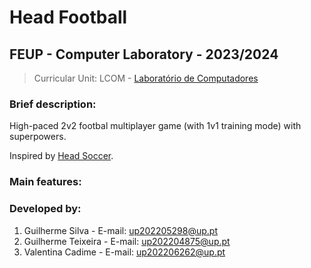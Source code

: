 # Head Football

## FEUP - Computer Laboratory - 2023/2024

> Curricular Unit: LCOM - [Laboratório de Computadores](https://sigarra.up.pt/feup/en/UCURR_GERAL.FICHA_UC_VIEW?pv_ocorrencia_id=520323)

### Brief description:

High-paced 2v2 footbal multiplayer game (with 1v1 training mode) with superpowers.

Inspired by [Head Soccer](https://play.google.com/store/apps/details?id=com.dnddream.headsoccer.android&hl=en&gl=US).

### Main features:

### Developed by:

1. Guilherme Silva - E-mail: up202205298@up.pt
2. Guilherme Teixeira - E-mail: up202204875@up.pt
3. Valentina Cadime - E-mail: up202206262@up.pt

